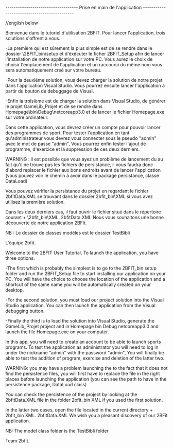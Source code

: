 ----------------------------------- Prise en main de l'application --------------------------------------------

//english below

Bienvenue dans le tutoriel d'utilisation 2BFIT. Pour lancer l'application, trois solutions s'offrent à vous. 

-La première qui est sûrement la plus simple est de se rendre dans le dossier \2BFIT_bin\setup
et d'éxécuter le ficher 2BFIT_Setup afin de lancer l'installation de notre application sur votre PC.
Vous aurez le choix de choisir l'emplacement de l'application et un raccourci du même nom
vous sera automatiquement créé sur votre bureau.

-Pour la deuxième solution, vous devez charger la solution de notre projet dans l'application Visual Studio.
Vous pourrez ensuite lancer l'application à partir du bouton de debuggage de Visual.

-Enfin la troisième est de charger la solution dans Visual Studio, de générer le projet GameLib_Projet et de se rendre
dans Homepage\bin\Debug\netcoreapp3.0 et de lancer le fichier Homepage.exe
sur votre ordinateur. 

Dans cette application, vous devrez créer un compte pour pouvoir lancer des programmes de sport. 
Pour tester l'application en tant qu'administrateur vous devrez vous connecter sous le pseudo "admin" avec le mot de passe "admin",
Vous pourrez enfin tester l'ajout de programme, d'exercice et la suppression de ces deux derniers.

WARNING : il est possible que vous ayez un problème de lancement du
au fait qu'il ne trouve pas les fichiers de persistance, il vous faudra donc d'abord replacer le fichier aux bons endroits
avant de lancer l'application (vous pouvez voir le chemin à avoir dans le package persistance, classe DataLoad)

Vous pouvez vérifier la persistance du projet en regardant le fichier 2bfitData.XML se trouvant dans le dossier
2bfit_bin\XML si vous avez utilisez la première solution. 

Dans les deux derniers cas, il faut ouvrir le fichier  situé dans le répertoire courant + \2bfit_bin\XML. 
2bfitData.XML
Nous vous souhaitons une bonne découverte de notre application 2BFit. 

NB : Le dossier de classes modèles est le dossier TestBibli

L'équipe 2bfit.


Welcome to the 2BFIT User Tutorial. To launch the application, you have three options.

-The first which is probably the simplest is to go to the 2BFIT_bin setup folder
and run the 2BFIT_Setup file to start installing our application on your PC.
You will have the choice to choose the location of the application and a shortcut of the same name
you will be automatically created on your desktop.

-For the second solution, you must load our project solution into the Visual Studio application.
You can then launch the application from the Visual debugging button.

-Finally the third is to load the solution into Visual Studio, generate the GameLib_Projet project and
in Homepage bin Debug netcoreapp3.0 and launch the file Homepage.exe
on your computer.

In this app, you will need to create an account to be able to launch sports programs.
To test the application as administrator you will need to log in under the nickname "admin" with the password "admin",
You will finally be able to test the addition of program, exercise and deletion of the latter two.

WARNING: you may have a problem launching the
to the fact that it does not find the persistence files, you will first have to replace the file in the right places
before launching the application (you can see the path to have in the persistence package, DataLoad class)

You can check the persistence of the project by looking at the 2bfitData.XML file in the folder
2bfit_bin XML if you used the first solution.

In the latter two cases, open the file located in the current directory + 2bfit_bin XML.
2bfitData.XML
We wish you a pleasant discovery of our 2BFit application.

NB: The model class folder is the TestBibli folder

Team 2bfit.
